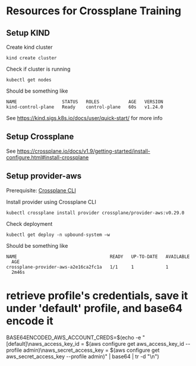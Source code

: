 # Resources for Crossplane Training

## Setup KIND

Create kind cluster

    kind create cluster

Check if cluster is running

    kubectl get nodes

Should be something like

```
NAME                 STATUS   ROLES           AGE   VERSION
kind-control-plane   Ready    control-plane   60s   v1.24.0
```

See https://kind.sigs.k8s.io/docs/user/quick-start/ for more info

## Setup Crossplane

See https://crossplane.io/docs/v1.9/getting-started/install-configure.html#install-crossplane

## Setup provider-aws

Prerequisite: [Crossplane CLI](https://crossplane.io/docs/v1.9/getting-started/install-configure.html#install-crossplane-cli)

Install provider using Crossplane CLI

    kubectl crossplane install provider crossplane/provider-aws:v0.29.0

Check deployment

    kubectl get deploy -n upbound-system –w


Should be something like
```
NAME                                   READY   UP-TO-DATE   AVAILABLE   AGE
crossplane-provider-aws-a2e16ca2fc1a   1/1     1            1           2m46s
```


# retrieve profile's credentials, save it under 'default' profile, and base64 encode it
BASE64ENCODED_AWS_ACCOUNT_CREDS=$(echo -e "[default]\naws_access_key_id = $(aws configure get aws_access_key_id --profile admin)\naws_secret_access_key = $(aws configure get aws_secret_access_key --profile admin)" | base64  | tr -d "\n")
